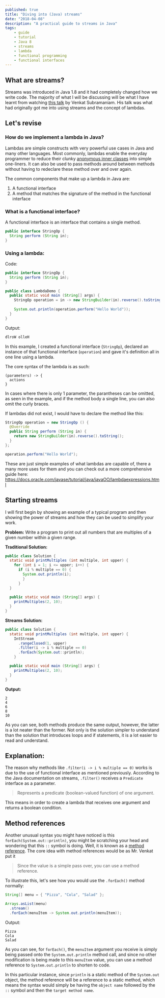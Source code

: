 ```yaml
---
published: true
title: "Diving into (Java) streams"
date: "2018-04-08"
description: "A practical guide to streams in Java"
tags:
    - guide
    - tutorial
    - Java 8
    - streams
    - lambda
    - functional programming
    - functional interfaces
---
```

## What are streams?
Streams was introduced in Java 1.8 and it had completely changed how we write code. The majority of what I will be discussing will be what I have learnt from watching [this talk](https://www.youtube.com/watch?v=1OpAgZvYXLQ&t=6985s) by Venkat Subramaniam. His talk was what had originally got me into using streams and the concept of lambdas.

## Let's revise 

### How do we implement a lambda in Java?
Lambdas are simple constructs with very powerful use cases in Java and many other languages. Most commonly, lambdas enable the everyday programmer to reduce their clunky [anonymous inner classes](https://docs.oracle.com/javase/tutorial/java/javaOO/anonymousclasses.html) into simple one-liners. It can also be used to pass methods around between methods without having to redeclare these method over and over again.

The common components that make up a lambda in Java are:
1. A functional interface
2. A method that matches the signature of the method in the functional interface

### What is a functional interface?
A functional interface is an interface that contains a single method.

```java
public interface StringOp {
  String perform (String in);
}
```

### Using a lambda:
Code:
```java
public interface StringOp {
  String perform (String in);
}

public class LambdaDemo {
  public static void main (String[] args) {
    StringOp operation = in -> new StringBuilder(in).reverse().toString();
    
    System.out.println(operation.perform("Hello World"));
  }
}
```

Output:
```java
dlroW olleH
```

In this example, I created a functional interface (`StringOp`), declared an instance of that functional interface (`operation`) and gave it's definition all in one line using a lambda.

The core syntax of the lambda is as such:
```
(parameters) -> {
  actions
}
```

In cases where there is only 1 parameter, the parantheses can be omitted, as seen in the example, and if the method body a single line, you can also omit the curly braces.

If lambdas did not exist, I would have to declare the method like this:
```java
StringOp operation = new StringOp () {
  @Override
  public String perform (String in) {
    return new StringBuilder(in).reverse().toString();
  }
};

operation.perform("Hello World");
```
These are just simple examples of what lambdas are capable of, there a many more uses for them and you can check out a more comprehensive guide here: https://docs.oracle.com/javase/tutorial/java/javaOO/lambdaexpressions.html

## Starting streams
I will first begin by showing an example of a typical program and then showing the power of streams and how they can be used to simplify your work.

**Problem:** Write a program to print out all numbers that are multiples of a given number within a given range.

**Traditional Solution:**
```java
public class Solution {
  static void printMultiples (int multiple, int upper) {
    for (int i = 1; i <= upper; i++) {
      if (i % multiple == 0) {
        System.out.println(i);
        }
      }
  }
  
  public static void main (String[] args) {
    printMultiples(2, 10);
  }
}
```

**Streams Solution:**
```java
public class Solution {
  static void printMultiples (int multiple, int upper) {
    IntStream
      .rangeClosed(1, upper)
      .filter(i -> i % multiple == 0)
      .forEach(System.out::println);
    }

  public static void main (String[] args) {
    printMultiples(2, 10);
  }
}
```

**Output:**
```
2
4
6
8
10
```

As you can see, both methods produce the same output, however, the latter is a lot neater than the former. Not only is the solution simpler to understand than the solution that introduces loops and if statements, it is a lot easier to read and understand.

## Explanation:
The reason why methods like `.filter(i -> i % multiple == 0)` works is due to the use of functional interface as mentioned previously. According to the Java documentation on streams, `.filter()` receives a `Predicate` interface as a parameter. 

> Represents a predicate (boolean-valued function) of one argument.

This means in order to create a lambda that receives one argument and returns a boolean condition.

## Method references
Another unusual syntax you might have noticed is this `forEach(System.out::println)`, you might be scratching your head and wondering that this `::` symbol is doing. Well, it is known as a [method reference](https://docs.oracle.com/javase/tutorial/java/javaOO/methodreferences.html). The core idea with method references would be as Mr. Venkat put it

> Since the value is a simple pass over, you can use a method reference.

To illustrate this, let's see how you would use the `.forEach()` method normally:

```java
String[] menu = { "Pizza", "Cola", "Salad" };

Arrays.asList(menu)
  .stream()
  .forEach(menuItem -> System.out.println(menuItem));
```

Output:
```
Pizza
Cola
Salad
```

As you can see, for `forEach()`, the `menuItem` argument you receive is simply being passed onto the `System.out.println` method call, and since no other modification is being made to this `menuItem` value, you can use a method reference to `System.out.println` to shorten to code. 

In this particular instance, since `println` is a static method of the `System.out` object, the method reference will be a reference to a static method, which means the syntax would simply be having the `object name` followed by the `::` symbol and then the `target method name`.
